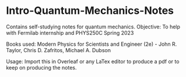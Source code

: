 # Intro-Quantum-Mechanics-Notes
Contains self-studying notes for quantum mechanics. Objective: To help with Fermilab internship and PHYS250C Spring 2023

Books used:
Modern Physics for Scientists and Engineer (2e) - John R. Taylor, Chris D. Zafritos, Michael A. Dubson

Usage:
Import this in Overleaf or any LaTex editor to produce a pdf or to keep on producing the notes.